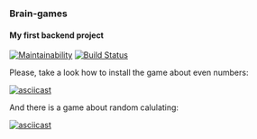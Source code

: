 ### Brain-games

#### My first backend project

[![Maintainability](https://api.codeclimate.com/v1/badges/895e61d65229bd719d8d/maintainability)](https://codeclimate.com/github/nedareka/backend-project-lvl1/maintainability)
[![Build Status](https://travis-ci.org/nedareka/backend-project-lvl1.svg?branch=master)](https://travis-ci.org/nedareka/backend-project-lvl1)

Please, take a look how to install the game about even numbers:

[![asciicast](https://asciinema.org/a/tmEWSexT09rkQBVgCc8BSWE5h.svg)](https://asciinema.org/a/tmEWSexT09rkQBVgCc8BSWE5h)

And there is a game about random calulating:

[![asciicast](https://asciinema.org/a/Ggkq7O4lk1HorEFz0w8DtYQQg.svg)](https://asciinema.org/a/Ggkq7O4lk1HorEFz0w8DtYQQg)

